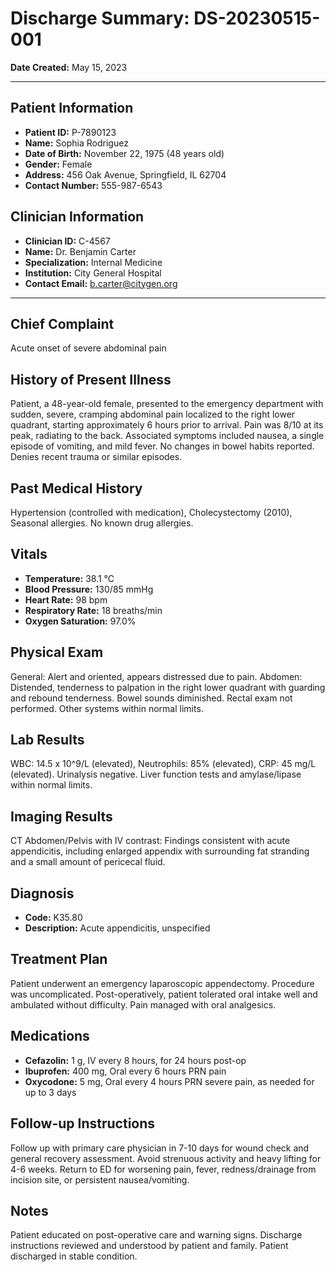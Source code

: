 # Discharge Summary: DS-20230515-001
**Date Created:** May 15, 2023

---

## Patient Information
*   **Patient ID:** P-7890123
*   **Name:** Sophia Rodriguez
*   **Date of Birth:** November 22, 1975 (48 years old)
*   **Gender:** Female
*   **Address:** 456 Oak Avenue, Springfield, IL 62704
*   **Contact Number:** 555-987-6543

## Clinician Information
*   **Clinician ID:** C-4567
*   **Name:** Dr. Benjamin Carter
*   **Specialization:** Internal Medicine
*   **Institution:** City General Hospital
*   **Contact Email:** b.carter@citygen.org

---

## Chief Complaint
Acute onset of severe abdominal pain

## History of Present Illness
Patient, a 48-year-old female, presented to the emergency department with sudden, severe, cramping abdominal pain localized to the right lower quadrant, starting approximately 6 hours prior to arrival. Pain was 8/10 at its peak, radiating to the back. Associated symptoms included nausea, a single episode of vomiting, and mild fever. No changes in bowel habits reported. Denies recent trauma or similar episodes.

## Past Medical History
Hypertension (controlled with medication), Cholecystectomy (2010), Seasonal allergies. No known drug allergies.

## Vitals
*   **Temperature:** 38.1 °C
*   **Blood Pressure:** 130/85 mmHg
*   **Heart Rate:** 98 bpm
*   **Respiratory Rate:** 18 breaths/min
*   **Oxygen Saturation:** 97.0%

## Physical Exam
General: Alert and oriented, appears distressed due to pain. Abdomen: Distended, tenderness to palpation in the right lower quadrant with guarding and rebound tenderness. Bowel sounds diminished. Rectal exam not performed. Other systems within normal limits.

## Lab Results
WBC: 14.5 x 10^9/L (elevated), Neutrophils: 85% (elevated), CRP: 45 mg/L (elevated). Urinalysis negative. Liver function tests and amylase/lipase within normal limits.

## Imaging Results
CT Abdomen/Pelvis with IV contrast: Findings consistent with acute appendicitis, including enlarged appendix with surrounding fat stranding and a small amount of pericecal fluid.

## Diagnosis
*   **Code:** K35.80
*   **Description:** Acute appendicitis, unspecified

## Treatment Plan
Patient underwent an emergency laparoscopic appendectomy. Procedure was uncomplicated. Post-operatively, patient tolerated oral intake well and ambulated without difficulty. Pain managed with oral analgesics.

## Medications
*   **Cefazolin:** 1 g, IV every 8 hours, for 24 hours post-op
*   **Ibuprofen:** 400 mg, Oral every 6 hours PRN pain
*   **Oxycodone:** 5 mg, Oral every 4 hours PRN severe pain, as needed for up to 3 days

## Follow-up Instructions
Follow up with primary care physician in 7-10 days for wound check and general recovery assessment. Avoid strenuous activity and heavy lifting for 4-6 weeks. Return to ED for worsening pain, fever, redness/drainage from incision site, or persistent nausea/vomiting.

## Notes
Patient educated on post-operative care and warning signs. Discharge instructions reviewed and understood by patient and family. Patient discharged in stable condition.